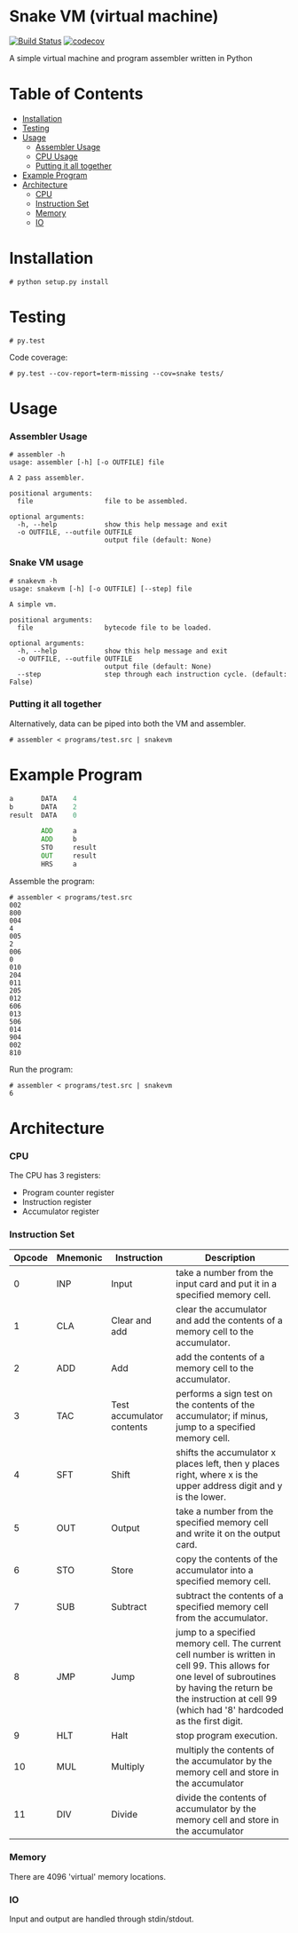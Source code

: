# Snake VM (virtual machine)
[![Build Status](https://travis-ci.org/travcunn/snake-vm.svg?branch=master)](https://travis-ci.org/travcunn/snake-vm) [![codecov](https://codecov.io/gh/travcunn/snake-vm/branch/master/graph/badge.svg)](https://codecov.io/gh/travcunn/snake-vm)


A simple virtual machine and program assembler written in Python

# Table of Contents
- [Installation](#installation)
- [Testing](#testing)
- [Usage](#usage)
  - [Assembler Usage](#assembler-usage)
  - [CPU Usage](#cpu-usage)
  - [Putting it all together](#putting-it-all-together)
- [Example Program](#example-program)
- [Architecture](#architecture)
  - [CPU](#cpu)
  - [Instruction Set](#instruction-set)
  - [Memory](#memory)
  - [IO](#io)

# Installation
```
# python setup.py install
```

# Testing
```
# py.test
```
Code coverage:
```
# py.test --cov-report=term-missing --cov=snake tests/
```

# Usage
### Assembler Usage
```
# assembler -h
usage: assembler [-h] [-o OUTFILE] file

A 2 pass assembler.

positional arguments:
  file                  file to be assembled.

optional arguments:
  -h, --help            show this help message and exit
  -o OUTFILE, --outfile OUTFILE
                        output file (default: None)

```

### Snake VM usage
```
# snakevm -h
usage: snakevm [-h] [-o OUTFILE] [--step] file

A simple vm.

positional arguments:
  file                  bytecode file to be loaded.

optional arguments:
  -h, --help            show this help message and exit
  -o OUTFILE, --outfile OUTFILE
                        output file (default: None)
  --step                step through each instruction cycle. (default: False)
```

### Putting it all together
Alternatively, data can be piped into both the VM and assembler.
```
# assembler < programs/test.src | snakevm
```

# Example Program
``` asm
a       DATA    4
b       DATA    2
result  DATA    0

        ADD     a
        ADD     b
        STO     result
        OUT     result
        HRS     a
```
Assemble the program:
```
# assembler < programs/test.src
002
800
004
4
005
2
006
0
010
204
011
205
012
606
013
506
014
904
002
810
```
Run the program:
```
# assembler < programs/test.src | snakevm
6
```

# Architecture
### CPU
The CPU has 3 registers:
- Program counter register
- Instruction register
- Accumulator register

### Instruction Set

| Opcode | Mnemonic | Instruction               | Description                                                                                                                                                                                                              |
|--------|----------|---------------------------|--------------------------------------------------------------------------------------------------------------------------------------------------------------------------------------------------------------------------|
| 0      | INP      | Input                     | take a number from the input card and put it in a specified memory cell.                                                                                                                                                 |
| 1      | CLA      | Clear and add             | clear the accumulator and add the contents of a memory cell to the accumulator.                                                                                                                                          |
| 2      | ADD      | Add                       | add the contents of a memory cell to the accumulator.                                                                                                                                                                    |
| 3      | TAC      | Test accumulator contents | performs a sign test on the contents of the accumulator; if minus, jump to a specified memory cell.                                                                                                                      |
| 4      | SFT      | Shift                     | shifts the accumulator x places left, then y places right, where x is the upper address digit and y is the lower.                                                                                                        |
| 5      | OUT      | Output                    | take a number from the specified memory cell and write it on the output card.                                                                                                                                            |
| 6      | STO      | Store                     | copy the contents of the accumulator into a specified memory cell.                                                                                                                                                       |
| 7      | SUB      | Subtract                  | subtract the contents of a specified memory cell from the accumulator.                                                                                                                                                   |
| 8      | JMP      | Jump                      | jump to a specified memory cell. The current cell number is written in cell 99. This allows for one level of subroutines by having the return be the instruction at cell 99 (which had '8' hardcoded as the first digit. |
| 9      | HLT      | Halt                      | stop program execution.                                                                                                                                                             |
| 10     | MUL      | Multiply                  | multiply the contents of the accumulator by the memory cell and store in the accumulator                                                                                                                                 |
| 11     | DIV      | Divide                    | divide the contents of accumulator by the memory cell and store in the accumulator                                                                                                                                   |


### Memory
There are 4096 'virtual' memory locations.

### IO
Input and output are handled through stdin/stdout.
